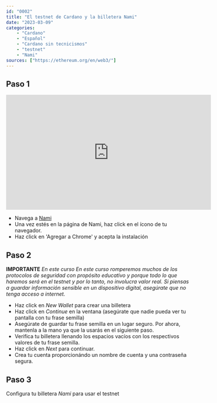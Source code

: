 ```yaml
---
id: "0002"
title: "El testnet de Cardano y la billetera Nami"
date: "2023-03-09"
categories: 
    - "Cardano"
    - "Español"
    - "Cardano sin tecnicismos"
    - "testnet"
    - "Nami"
sources: ["https://ethereum.org/en/web3/"]
---
```


## Paso 1
<iframe 
    width="560" 
    height="315" 
    src="https://www.youtube.com/embed/biZn9IrPoIc" 
    title="[ Mini-tutorial ] -- Cómo instalar el plugin de la billetera Nami" 
    frameborder="0" 
    allow="accelerometer; autoplay; clipboard-write; encrypted-media; gyroscope; picture-in-picture; web-share" allowfullscreen
    loading="lazy"
    >
</iframe>

- Navega a [Nami](https://namiwallet.io)
- Una vez estés en la página de Nami, haz click en el ícono de tu navegador.
- Haz click en 'Agregar a Chrome' y acepta la instalación

## Paso 2

**IMPORTANTE**
*En este curso En este curso romperemos muchos de los protocolos de seguridad con propósito educativo y porque todo lo que haremos será en el testnet y por lo tanto, no involucra valor real. Si piensas a guardar información sensible en un dispositivo digital, asegúrate que no tenga acceso a internet.*

- Haz click en *New Wallet* para crear una billetera
- Haz click en *Continue* en la ventana (asegúrate que nadie pueda ver tu pantalla con tu frase semilla)
- Asegúrate de guardar tu frase semilla en un lugar seguro. Por ahora, mantenla a la mano ya que la usarás en el siguiente paso.
- Verifica tu billetera llenando los espacios vacíos con los respectivos valores de tu frase semilla.
- Haz click en *Next* para continuar.
- Crea tu cuenta proporcionándo un nombre de cuenta y una contraseña segura.

## Paso 3

Configura tu billetera *Nami* para usar el testnet

